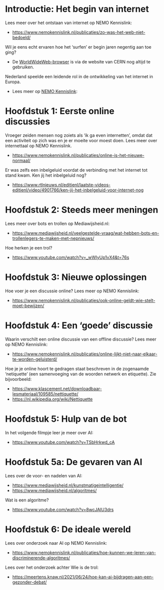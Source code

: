# Introductie: Het begin van internet

Lees meer over het ontstaan van internet op NEMO Kennislink:

- https://www.nemokennislink.nl/publicaties/zo-was-het-web-niet-bedoeld/

Wil je eens echt ervaren hoe het ‘surfen’ er begin jaren negentig aan toe ging?

- De [WorldWideWeb-browser](https://worldwideweb.cern.ch/browser/) is via de website van CERN nog altijd te gebruiken.

Nederland speelde een leidende rol in de ontwikkeling van het internet in Europa.

- Lees meer op [NEMO Kennislink](https://www.nemokennislink.nl/publicaties/en-toen-was-er-internet/):

# Hoofdstuk 1: Eerste online discussies

Vroeger zeiden mensen nog zoiets als ‘ik ga even internetten’, omdat dat een activiteit op zich was en je er moeite voor moest doen. Lees meer over internettaal op NEMO Kennislink.

- https://www.nemokennislink.nl/publicaties/online-is-het-nieuwe-normaal/

Er was zelfs een inbelgeluid voordat de verbinding met het internet tot stand kwam. Ken jij het inbelgeluid nog?

- https://www.rtlnieuws.nl/editienl/laatste-videos-editienl/video/4901766/ken-jij-het-inbelgeluid-voor-internet-nog

# Hoofdstuk 2: Steeds meer meningen

Lees meer over bots en trollen op Mediawijsheid.nl:

- https://www.mediawijsheid.nl/veelgestelde-vraag/wat-hebben-bots-en-trollenlegers-te-maken-met-nepnieuws/

Hoe herken je een trol?

- https://www.youtube.com/watch?v=_wWlyUp1vX4&t=76s

# Hoofdstuk 3: Nieuwe oplossingen

Hoe voer je een discussie online? Lees meer op NEMO Kennislink:

- https://www.nemokennislink.nl/publicaties/ook-online-geldt-wie-stelt-moet-bewijzen/

# Hoofdstuk 4: Een ‘goede’ discussie

Waarin verschilt een online discussie van een offline discussie? Lees meer op NEMO Kennislink:

- https://www.nemokennislink.nl/publicaties/online-lijkt-niet-naar-elkaar-te-worden-geluisterd/

Hoe je je online hoort te gedragen staat beschreven in de zogenaamde ‘netiquette’ (een samenvoeging van de woorden netwerk en etiquette). Zie bijvoorbeeld:

- https://www.klascement.net/downloadbaar-lesmateriaal/109585/nettiquette/
- https://nl.wikipedia.org/wiki/Nettiquette

# Hoofdstuk 5: Hulp van de bot

In het volgende filmpje leer je meer over AI:

- https://www.youtube.com/watch?v=TSbHrkwd_cA

# Hoofdstuk 5a: De gevaren van AI

Lees over de voor- en nadelen van AI:

- https://www.mediawijsheid.nl/kunstmatigeintelligentie/
- https://www.mediawijsheid.nl/algoritmes/

Wat is een algoritme?

- https://www.youtube.com/watch?v=8wcJAIU3drs

# Hoofdstuk 6: De ideale wereld

Lees over onderzoek naar AI op NEMO Kennislink:

- https://www.nemokennislink.nl/publicaties/hoe-kunnen-we-leren-van-discriminerende-algoritmes/

Lees over het onderzoek achter Wie is de trol:

- https://meertens.knaw.nl/2021/06/24/hoe-kan-ai-bijdragen-aan-een-gezonder-debat/
